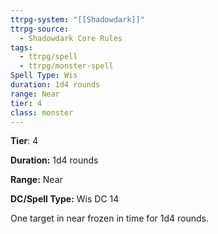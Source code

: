 ```yaml
---
ttrpg-system: "[[Shadowdark]]"
ttrpg-source:
  - Shadowdark Core Rules
tags:
  - ttrpg/spell
  - ttrpg/monster-spell
Spell Type: Wis
duration: 1d4 rounds
range: Near
tier: 4
class: monster
---
```

**Tier**: 4

**Duration:** 1d4 rounds

**Range:** Near

**DC/Spell Type:** Wis DC 14

One target in near frozen in time for 1d4 rounds. 